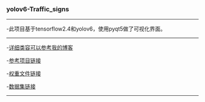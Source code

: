 ### yolov6-Traffic_signs  

---

-此项目基于tensorflow2.4和yolov6，使用pyqt5做了可视化界面。

---

-[详细类容可以参考我的博客](https://ichinoseyuu.github.io/2024/03/28/release-yolov6-Traffic-signs/)  

-[参考项目链接 ](https://github.com/hao-ux/YOLOv6_Traffic_signs)  

-[权重文件链接 ](https://ichinoseyuu.lanzn.com/iQA2H24m30yb)  

-[数据集链接](https://aistudio.baidu.com/aistudio/datasetdetail/49531)   

---

